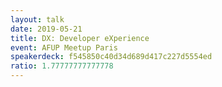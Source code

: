 ```yaml
---
layout: talk
date: 2019-05-21
title: DX: Developer eXperience
event: AFUP Meetup Paris
speakerdeck: f545850c40d34d689d417c227d5554ed
ratio: 1.77777777777778
---
```

